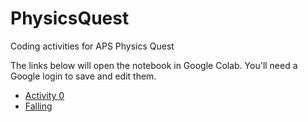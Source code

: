 # PhysicsQuest
Coding activities for APS Physics Quest

The links below will open the notebook in Google Colab. You'll need a Google login to save and edit them.  
- [Activity 0](https://colab.research.google.com/github/adamlamee/PhysicsQuest/blob/master/PhysicsQuest-Activity0.ipynb)  
- [Falling](https://colab.research.google.com/github/adamlamee/PhysicsQuest/blob/master/PhysicsQuest-Falling.ipynb)
